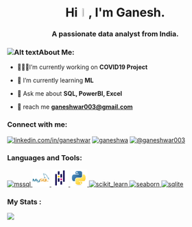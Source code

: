 
<h1 align="center">Hi<img src="https://em-content.zobj.net/source/animated-noto-color-emoji/356/waving-hand_1f44b.gif" width="5%" height="5%"/>, I'm Ganesh.</h1>
<h3 align="center">A passionate data analyst from India.</h3>

<h3 align="left"> <![image](https://user-images.githubusercontent.com/132249223/235851187-37d84c17-bf3f-4809-9c12-398ebf498194.png)>
<p align="right">
  <img src="https://mindsparklemag.com/wp-content/uploads/2018/08/OS_01-1.gif" alt="Alt text"  style="float: left; margin: 0 auto; max-width: 250px">
</p>

About Me:</h3>
- 👨🏻‍💻I’m currently working on **COVID19 Project**

- 🌱 I’m currently learning **ML**

- 💬 Ask me about **SQL, PowerBI, Excel**

- 📧 reach me **ganeshwar003@gmail.com**

<h3 align="left">Connect with me:</h3>
<p align="left">
<a href="https://linkedin.com/in/linkedin.com/in/ganeshwar" target="blank"><img align="center" src="https://raw.githubusercontent.com/rahuldkjain/github-profile-readme-generator/master/src/images/icons/Social/linked-in-alt.svg" alt="linkedin.com/in/ganeshwar" height="30" width="40" /></a>
<a href="https://kaggle.com/ganeshwa" target="blank"><img align="center" src="https://raw.githubusercontent.com/rahuldkjain/github-profile-readme-generator/master/src/images/icons/Social/kaggle.svg" alt="ganeshwa" height="30" width="40" /></a>
<a href="https://www.hackerrank.com/@ganeshwar003" target="blank"><img align="center" src="https://raw.githubusercontent.com/rahuldkjain/github-profile-readme-generator/master/src/images/icons/Social/hackerrank.svg" alt="@ganeshwar003" height="30" width="40" /></a>
</p>

<h3 align="left">Languages and Tools:</h3>
<p align="left"> <a href="https://www.microsoft.com/en-us/sql-server" target="_blank" rel="noreferrer"> <img src="https://www.svgrepo.com/show/303229/microsoft-sql-server-logo.svg" alt="mssql" width="40" height="40"/> </a> <a href="https://www.mysql.com/" target="_blank" rel="noreferrer"> <img src="https://raw.githubusercontent.com/devicons/devicon/master/icons/mysql/mysql-original-wordmark.svg" alt="mysql" width="40" height="40"/> </a> <a href="https://pandas.pydata.org/" target="_blank" rel="noreferrer"> <img src="https://raw.githubusercontent.com/devicons/devicon/2ae2a900d2f041da66e950e4d48052658d850630/icons/pandas/pandas-original.svg" alt="pandas" width="40" height="40"/> </a> <a href="https://www.python.org" target="_blank" rel="noreferrer"> <img src="https://raw.githubusercontent.com/devicons/devicon/master/icons/python/python-original.svg" alt="python" width="40" height="40"/> </a> <a href="https://scikit-learn.org/" target="_blank" rel="noreferrer"> <img src="https://upload.wikimedia.org/wikipedia/commons/0/05/Scikit_learn_logo_small.svg" alt="scikit_learn" width="40" height="40"/> </a> <a href="https://seaborn.pydata.org/" target="_blank" rel="noreferrer"> <img src="https://seaborn.pydata.org/_images/logo-mark-lightbg.svg" alt="seaborn" width="40" height="40"/> </a> <a href="https://www.sqlite.org/" target="_blank" rel="noreferrer"> <img src="https://www.vectorlogo.zone/logos/sqlite/sqlite-icon.svg" alt="sqlite" width="40" height="40"/> </a> </p>

<h3 align="left">  My Stats :</h3>

![](https://github-readme-streak-stats.herokuapp.com/?user=Precious-One&theme=great-gatsby&hide_border=true)<br/>
